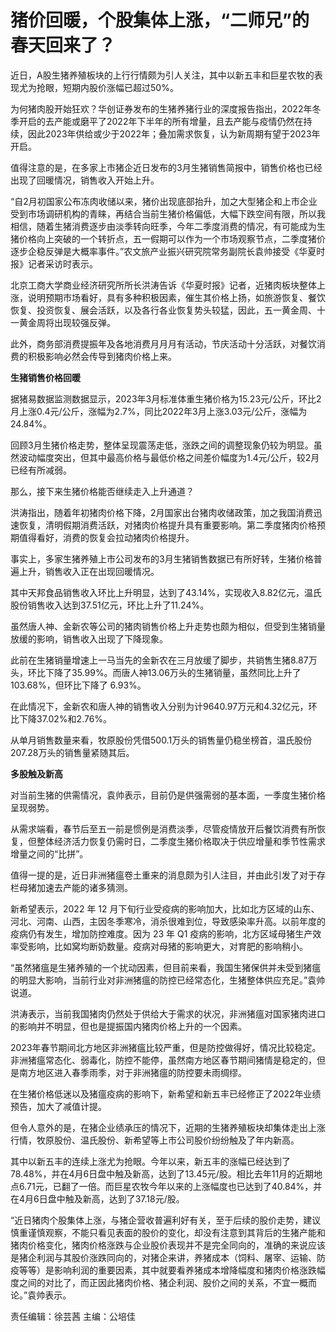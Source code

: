# 猪价回暖，个股集体上涨，“二师兄”的春天回来了？

近日，A股生猪养殖板块的上行行情颇为引人关注，其中以新五丰和巨星农牧的表现尤为抢眼，短期内股价涨幅已超过50%。

为何猪肉股开始狂欢？华创证券发布的生猪养猪行业的深度报告指出，2022年冬季开启的去产能或磨平了2022年下半年的所有增量，且去产能与疫情仍然在持续，因此2023年供给或少于2022年；叠加需求恢复，认为新周期有望于2023年开启。

值得注意的是，在多家上市猪企近日发布的3月生猪销售简报中，销售价格也已经出现了回暖情况，销售收入开始上升。

“自2月初国家公布冻肉收储以来，猪价出现底部抬升，加之大型猪企和上市企业受到市场调研机构的青睐，再结合当前生猪价格偏低，大幅下跌空间有限，所以我相信，随着生猪消费逐步由淡季转向旺季，今年二季度消费的情况，有可能成为生猪价格向上突破的一个转折点，五一假期可以作为一个市场观察节点，二季度猪价逐步企稳反弹是大概率事件。”农文旅产业振兴研究院常务副院长袁帅接受《华夏时报》记者采访时表示。

北京工商大学商业经济研究所所长洪涛告诉《华夏时报》记者，近猪肉板块整体上涨，说明预期市场看好，具有多种积极因素，催生其价格上扬，如旅游恢复、餐饮恢复、投资恢复、展会活跃，以及各行各业恢复势头较猛，因此，五一黄金周、十一黄金周将出现较强反弹。

此外，商务部消费提振年及各地消费月月月有活动，节庆活动十分活跃，对餐饮消费的积极影响必然会传导到猪肉价格上来。

**生猪销售价格回暖**

据猪易数据监测数据显示，2023年3月标准体重生猪价格为15.23元/公斤，环比2月上涨0.4元/公斤，涨幅为2.7%，同比2022年3月上涨3.03元/公斤，涨幅为24.84%。

回顾3月生猪价格走势，整体呈现震荡走低，涨跌之间的调整现象仍较为明显。虽然波动幅度突出，但其中最高价格与最低价格之间差价幅度为1.4元/公斤，较2月已经有所减弱。

那么，接下来生猪价格能否继续走入上升通道？

洪涛指出，随着年初猪肉价格下降，2月国家出台猪肉收储政策，加之我国消费迅速恢复，清明假期消费活跃，对猪肉价格提升具有重要影响。第二季度猪肉价格预期值得看好，消费的恢复会拉动猪肉价格提升。

事实上，多家生猪养殖上市公司发布的3月生猪销售数据已有所好转，生猪价格普遍上升，销售收入正在出现回暖情况。

其中天邦食品销售收入环比上升明显，达到了43.14%，实现收入8.82亿元，温氏股份销售收入达到37.51亿元，环比上升了11.24%。

虽然唐人神、金新农等公司的猪肉销售价格上升走势也颇为相似，但受到生猪销量放缓的影响，销售收入出现了下降现象。

此前在生猪销量增速上一马当先的金新农在三月放缓了脚步，共销售生猪8.87万头，环比下降了35.99%。而唐人神13.06万头的生猪销量，虽然同比上升了103.68%，但环比下降了
6.93%。

在此情况下，金新农和唐人神的销售收入分别为计9640.97万元和4.32亿元，环比下降37.02%和2.76%。

从单月销售数量来看，牧原股份凭借500.1万头的销售量仍稳坐榜首，温氏股份207.28万头的销售量紧随其后。

**多股触及新高**

对当前生猪的供需情况，袁帅表示，目前仍是供强需弱的基本面，一季度生猪价格呈现弱势。

从需求端看，春节后至五一前是惯例是消费淡季，尽管疫情放开后餐饮消费有所恢复，但整体经济活力恢复仍需时日，二季度生猪价格取决于供应增量和季节性需求增量之间的“比拼”。

值得一提的是，近日非洲猪瘟卷土重来的消息颇为引人注目，并由此引发了对于存栏母猪加速去产能的诸多猜测。

新希望表示，2022 年 12
月下旬行业受疫病的影响加大，比如北方区域的山东、河北、河南、山西，主因冬季寒冷，消杀很难到位，导致感染率升高。以前年度的疫病仍有发生，增加防控难度。因为
23 年 Q1 疫病的影响，北方区域母猪生产效率受影响，比如窝均断奶数量。疫病对母猪的影响更大，对育肥的影响稍小。

“虽然猪瘟是生猪养殖的一个扰动因素，但目前来看，我国生猪保供并未受到猪瘟的明显大影响，当前行业对非洲猪瘟的防控已经常态化，生猪整体供应充足。”袁帅说道。

洪涛表示，当前我国猪肉仍然处于供给大于需求的状况，非洲猪瘟对国家猪肉进口的影响并不明显，但也是提振国内猪肉价格上升的一个因素。

2023年春节期间北方地区非洲猪瘟比较严重，但是防控做得好，情况比较稳定。非洲猪瘟常态化、弱毒化，防控不能停，虽然南方地区春节期间猪情是稳定的，但是南方地区进入春季雨季，对于非洲猪瘟的防控要未雨绸缪。

在生猪价格低迷以及猪瘟疫病的影响下，新希望和新五丰已经修正了2022年业绩预告，加大了减值计提。

但令人意外的是，在猪企业绩承压的情况下，近期的生猪养殖板块却集体走出上涨行情，牧原股份、温氏股份、新希望等上市公司股价纷纷触及了年内新高。

其中以新五丰的连续上涨尤为抢眼。今年以来，新五丰的涨幅已经达到了78.48%，并在4月6日盘中触及新高，达到了13.45元/股。相比去年11月的近期地点6.71元，已翻了一倍。而巨星农牧今年以来的上涨幅度也已达到了40.84%，并在4月6日盘中触及新高，达到了37.18元/股。

“近日猪肉个股集体上涨，与猪企营收普遍利好有关，至于后续的股价走势，建议慎重谨慎观察，不能只看见表面的股价的变化，却没有注意到其背后的生猪产能和猪肉价格变化，猪肉价格涨跌与企业股价表现并不是完全同向的，准确的来说应该是猪企利润与其股价涨跌同向的，对猪企来讲，养猪成本（饲料、屠宰、运输、防疫等等）是影响利润的重要因素，其中就要看养猪成本增降幅度和猪肉价格涨跌幅度之间的对比了，而正因此猪肉价格、猪企利润、股价之间的关系，不宜一概而论。”袁帅表示。

责任编辑：徐芸茜 主编：公培佳

